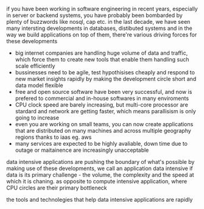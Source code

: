 if you have been working in software engineering in recent years, especially in server or backend systems, you have probably been bombarded by plenty of buzzwords like nosql, cap etc.
in the last decade, we have seen many intersting developments in databases, distibuted systems and in the way we build applications on top of them, there're various driving forces for these developments
- big internet companies are handling huge volume of data and traffic, which force them to create new tools that enable them handling such scale efficiently
- bussinesses need to be agile, test hypothisises cheaply and respond to new market insights rapidly by making the development circle short and data model flexible
- free and open source software have been very successful, and now is prefered to commercial and in-house softwares in many enviroments
- CPU clock speed are barely increasing, but multi-core processor are stardard and network are getting faster, which means parallisism is only going to increase
- even you are working on small teams, you can now create applications that are distributed on many machines and across multiple geography regions thanks to iaas eg. aws
- many services are expected to be highly avaliable, down time due to outage or maitainence are increasingly unacceptable

data intensive applications are pushing the boundary of what's possible by making use of these developments, we call an application data intensive if data is its primary challenge - the volume, the complexity and the speed at which it is chaning. as opposite to compute intensive application, where CPU circles are their primary bottleneck

the tools and technolegies that help data intensive applications are rapidly 
